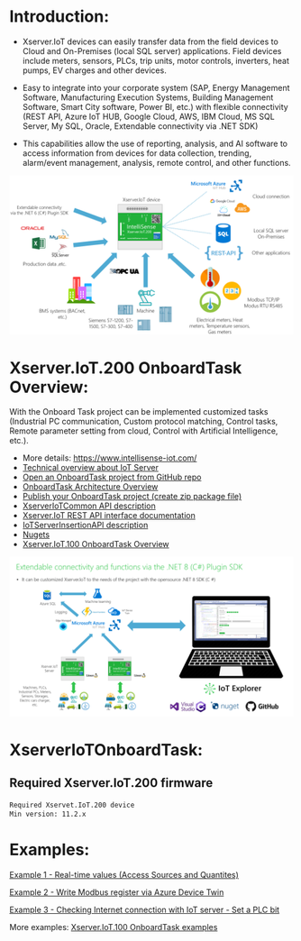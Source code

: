 # Introduction:

- Xserver.IoT devices can easily transfer data from the field devices to Cloud and On-Premises (local SQL server) applications. Field devices include meters, sensors, PLCs, trip units, motor controls, inverters, heat pumps, EV charges and other devices.

- Easy to integrate into your corporate system (SAP, Energy Management Software, Manufacturing Execution Systems, Building Management Software, Smart City software, Power BI, etc.) with flexible connectivity (REST API, Azure IoT HUB, Google Cloud, AWS, IBM Cloud, MS SQL Server, My SQL, Oracle, Extendable connectivity via .NET SDK)

- This capabilities allow the use of reporting, analysis, and AI software to access information from devices for data collection, trending, alarm/event management, analysis, remote control, and other functions.

![](images/ConnectionTechOverview.png)

# Xserver.IoT.200 OnboardTask Overview:

With the Onboard Task project can be implemented customized tasks (Industrial PC communication, Custom protocol matching, Control tasks, Remote parameter setting from cloud, Control with Artificial Intelligence, etc.).

- More details: https://www.intellisense-iot.com/
- [Technical overview about IoT Server](https://www.intellisense-iot.com/xserver-iot-product) 
- [Open an OnboardTask project from GitHub repo](https://github.com/IntelliSenseIoT/XserverIoTOnboardTask.NET/blob/main/Open%20an%20OnboardTask%20project%20from%20GitHub%20repo.md)
- [OnboardTask Architecture Overview](https://github.com/IntelliSenseIoT/XserverIoTOnboardTask.NET/blob/main/OnboardTask%20Architecture%20Overview.md)
- [Publish your OnboardTask project (create zip package file)](https://github.com/IntelliSenseIoT/XserverIoTOnboardTask.NET/blob/main/Publish%20your%20OnboardTask%20project.md)
- [XserverIoTCommon API description](https://github.com/IntelliSenseIoT/XserverIoTOnboardTask.NET/blob/main/XserverIoTCommon.NET.md)
- [Xserver.IoT REST API interface documentation](https://github.com/IntelliSenseIoT/XserverIoTOnboardTask.NET/blob/main/XserverIoT_RestAPI_Interface_doumentation.md)
- [IoTServerInsertionAPI description](https://github.com/IntelliSenseIoT/XserverIoTOnboardTask.NET/blob/main/IoTServerInsertionAPI.md)
- [Nugets](https://www.nuget.org/packages/XserverIoTCommon.NET)
- [Xserver.IoT.100 OnboardTask Overview](https://github.com/IntelliSenseIoT/XserverIoTOnboardTask.github.io)

![](images/IoTServerSDK2025.png)

# XserverIoTOnboardTask:

## Required Xserver.IoT.200 firmware

    Required Xservet.IoT.200 device
    Min version: 11.2.x

# Examples:

[Example 1 - Real-time values (Access Sources and Quantites)](https://github.com/IntelliSenseIoT/XserverIoTOnboardTask.NET/blob/main/examples/1_Real-time%20values.md)

[Example 2 - Write Modbus register via Azure Device Twin](https://github.com/IntelliSenseIoT/XserverIoTOnboardTask.NET/blob/main/examples/2_WriteModbusRegisterAzureDeviceTwin.md)

[Example 3 - Checking Internet connection with IoT server - Set a PLC bit](https://github.com/IntelliSenseIoT/XserverIoTOnboardTask.NET/blob/main/examples/3_InternetConnectionChecking.md)

More examples: [Xserver.IoT.100 OnboardTask examples](https://github.com/IntelliSenseIoT/XserverIoTOnboardTask.github.io)
